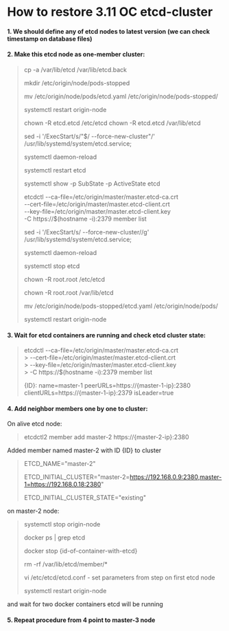 # How to restore 3.11 OC etcd-cluster
#### 1. We should define any of etcd nodes to latest version (we can check timestamp on database files)
#### 2. Make this etcd node as one-member cluster:
> cp -a /var/lib/etcd /var/lib/etcd.back
>
>mkdir /etc/origin/node/pods-stopped
>
>mv /etc/origin/node/pods/etcd.yaml /etc/origin/node/pods-stopped/
>
>systemctl restart origin-node
>
>chown -R etcd.etcd /etc/etcd
>chown -R etcd.etcd /var/lib/etcd
>
>sed -i '/ExecStart/s/"$/ --force-new-cluster"/' /usr/lib/systemd/system/etcd.service;
>
>systemctl daemon-reload
>
>systemctl restart etcd
>
>systemctl show -p SubState -p ActiveState etcd
>
>etcdctl --ca-file=/etc/origin/master/master.etcd-ca.crt \
>--cert-file=/etc/origin/master/master.etcd-client.crt \
>--key-file=/etc/origin/master/master.etcd-client.key \
>-C https://$(hostname -i):2379 member list
>
>sed -i '/ExecStart/s/ --force-new-cluster//g' /usr/lib/systemd/system/etcd.service;
>
>systemctl daemon-reload
>
>systemctl stop etcd
>
>chown -R root.root /etc/etcd
>
>chown -R root.root /var/lib/etcd
>
>mv /etc/origin/node/pods-stopped/etcd.yaml /etc/origin/node/pods/
>
>systemctl restart origin-node

#### 3. Wait for etcd containers are running and check etcd cluster state:
> etcdctl --ca-file=/etc/origin/master/master.etcd-ca.crt \
> \> --cert-file=/etc/origin/master/master.etcd-client.crt \
> \> --key-file=/etc/origin/master/master.etcd-client.key \
> \> -C https://$(hostname -i):2379 member list
>
> {ID}: name=master-1 peerURLs=https://{master-1-ip}:2380 clientURLs=https://{master-1-ip}:2379 isLeader=true

#### 4. Add neighbor members one by one to cluster:
On alive etcd node:

>etcdctl2 member add master-2 https://{master-2-ip}:2380

Added member named master-2 with ID {ID} to cluster

> ETCD_NAME="master-2"
>
> ETCD_INITIAL_CLUSTER="master-2=https://192.168.0.9:2380,master-1=https://192.168.0.18:2380"
>
> ETCD_INITIAL_CLUSTER_STATE="existing"

on master-2 node:

>systemctl stop origin-node
>
>docker ps | grep etcd
>
>docker stop {id-of-container-with-etcd}
>
>rm -rf /var/lib/etcd/member/*
>
>vi /etc/etcd/etcd.conf - set parameters from step on first etcd node
>
>systemctl restart origin-node

and wait for two docker containers etcd will be running

#### 5. Repeat procedure from 4 point to master-3 node